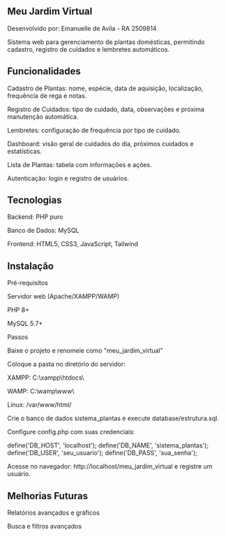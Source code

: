 Meu Jardim Virtual
--------------------------------------------------------------

Desenvolvido por: Emanuelle de Avila - RA 2509814

Sistema web para gerenciamento de plantas domésticas, permitindo cadastro, registro de cuidados e lembretes automáticos.


Funcionalidades
--------------------------------------------------------------


Cadastro de Plantas: nome, espécie, data de aquisição, localização, frequência de rega e notas.

Registro de Cuidados: tipo de cuidado, data, observações e próxima manutenção automática.

Lembretes: configuração de frequência por tipo de cuidado.

Dashboard: visão geral de cuidados do dia, próximos cuidados e estatísticas.

Lista de Plantas: tabela com informações e ações.

Autenticação: login e registro de usuários.


Tecnologias
--------------------------------------------------------------

Backend: PHP puro

Banco de Dados: MySQL

Frontend: HTML5, CSS3, JavaScript, Tailwind


Instalação
--------------------------------------------------------------

Pré-requisitos

Servidor web (Apache/XAMPP/WAMP)

PHP 8+

MySQL 5.7+

Passos

Baixe o projeto e renomeie como "meu_jardim_virtual"


Coloque a pasta no diretório do servidor:

XAMPP: C:\xampp\htdocs\

WAMP: C:\wamp\www\

Linux: /var/www/html/

Crie o banco de dados sistema_plantas e execute database/estrutura.sql.

Configure config.php com suas credenciais:

define('DB_HOST', 'localhost');
define('DB_NAME', 'sistema_plantas');
define('DB_USER', 'seu_usuario');
define('DB_PASS', 'sua_senha');


Acesse no navegador: http://localhost/meu_jardim_virtual e registre um usuário.


 Melhorias Futuras
--------------------------------------------------------------

Relatórios avançados e gráficos

Busca e filtros avançados
